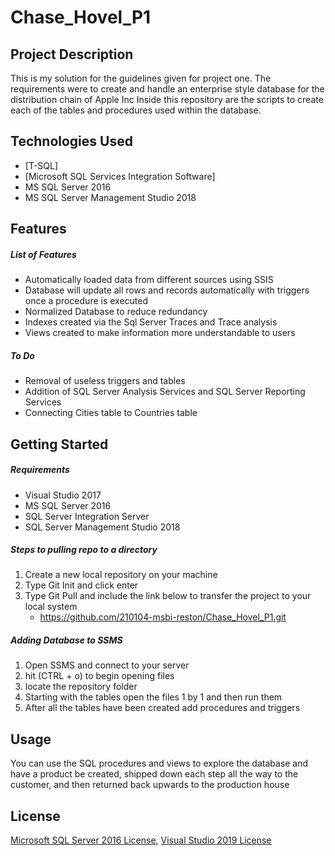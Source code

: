 # Chase_Hovel_P1

## Project Description
This is my solution for the guidelines given for project one. The requirements were to create and handle an enterprise style database for the distribution chain of Apple Inc
Inside this repository are the scripts to create each of the tables and procedures used within the database.

## Technologies Used
- [T-SQL]
- [Microsoft SQL Services Integration Software]
- MS SQL Server 2016
- MS SQL Server Management Studio 2018

## Features

##### List of Features
- Automatically loaded data from different sources using SSIS
- Database will update all rows and records automatically with triggers once a procedure is executed
- Normalized Database to reduce redundancy
- Indexes created via the Sql Server Traces and Trace analysis
- Views created to make information more understandable to users

##### To Do
- Removal of useless triggers and tables
- Addition of SQL Server Analysis Services and SQL Server Reporting Services
- Connecting Cities table to Countries table

## Getting Started

##### Requirements
- Visual Studio 2017
- MS SQL Server 2016
- SQL Server Integration Server
- SQL Server Management Studio 2018

##### Steps to pulling repo to a directory
1. Create a new local repository on your machine
2. Type Git Init and click enter
3. Type Git Pull and include the link below to transfer the project to your local system
   - https://github.com/210104-msbi-reston/Chase_Hovel_P1.git

##### Adding Database to SSMS
1. Open SSMS and connect to your server
2. hit (CTRL + o) to begin opening files
3. locate the repository folder
4. Starting with the tables open the files 1 by 1 and then run them
5. After all the tables have been created add procedures and triggers


## Usage
You can use the SQL procedures and views to explore the database and have a product be created, shipped down each step all the way to the customer, and then returned back upwards to the production house

## License
[Microsoft SQL Server 2016 License](https://www.microsoft.com/en-us/sql-server/sql-server-2016), [Visual Studio 2019 License](https://visualstudio.microsoft.com/vs/)
